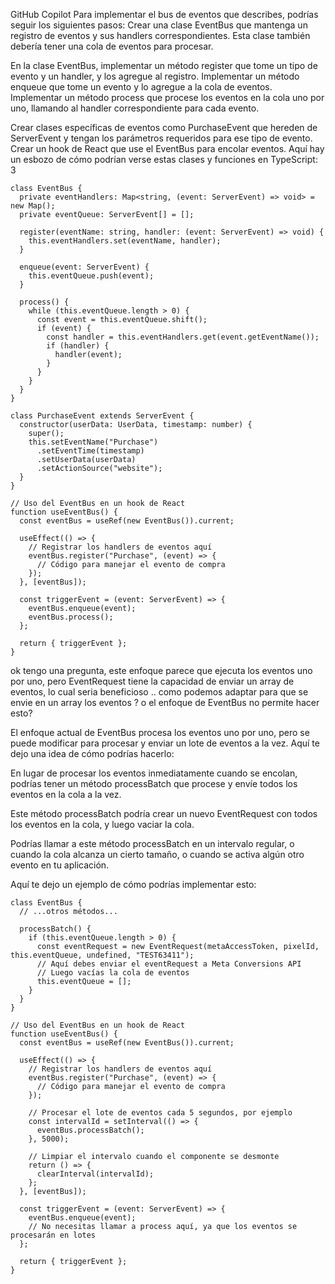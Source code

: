 GitHub Copilot
Para implementar el bus de eventos que describes, podrías seguir los siguientes pasos:
Crear una clase EventBus que mantenga un registro de eventos y sus handlers correspondientes. Esta clase también debería tener una cola de eventos para procesar.

En la clase EventBus, implementar un método register que tome un tipo de evento y un handler, y los agregue al registro.
Implementar un método enqueue que tome un evento y lo agregue a la cola de eventos.
Implementar un método process que procese los eventos en la cola uno por uno, llamando al handler correspondiente para cada evento.

Crear clases específicas de eventos como PurchaseEvent que hereden de ServerEvent y tengan los parámetros requeridos para ese tipo de evento.
Crear un hook de React que use el EventBus para encolar eventos.
Aquí hay un esbozo de cómo podrían verse estas clases y funciones en TypeScript:
3
````
class EventBus {
  private eventHandlers: Map<string, (event: ServerEvent) => void> = new Map();
  private eventQueue: ServerEvent[] = [];

  register(eventName: string, handler: (event: ServerEvent) => void) {
    this.eventHandlers.set(eventName, handler);
  }

  enqueue(event: ServerEvent) {
    this.eventQueue.push(event);
  }

  process() {
    while (this.eventQueue.length > 0) {
      const event = this.eventQueue.shift();
      if (event) {
        const handler = this.eventHandlers.get(event.getEventName());
        if (handler) {
          handler(event);
        }
      }
    }
  }
}

class PurchaseEvent extends ServerEvent {
  constructor(userData: UserData, timestamp: number) {
    super();
    this.setEventName("Purchase")
      .setEventTime(timestamp)
      .setUserData(userData)
      .setActionSource("website");
  }
}

// Uso del EventBus en un hook de React
function useEventBus() {
  const eventBus = useRef(new EventBus()).current;

  useEffect(() => {
    // Registrar los handlers de eventos aquí
    eventBus.register("Purchase", (event) => {
      // Código para manejar el evento de compra
    });
  }, [eventBus]);

  const triggerEvent = (event: ServerEvent) => {
    eventBus.enqueue(event);
    eventBus.process();
  };

  return { triggerEvent };
}
````

ok tengo una pregunta, este enfoque parece que ejecuta los eventos uno por uno, pero EventRequest tiene la capacidad de enviar un array de eventos, lo cual seria beneficioso .. como podemos adaptar para que se envie en un array los eventos ? o el enfoque de EventBus no permite hacer esto?

El enfoque actual de EventBus procesa los eventos uno por uno, pero se puede modificar para procesar y enviar un lote de eventos a la vez. Aquí te dejo una idea de cómo podrías hacerlo:

En lugar de procesar los eventos inmediatamente cuando se encolan, podrías tener un método processBatch que procese y envíe todos los eventos en la cola a la vez.

Este método processBatch podría crear un nuevo EventRequest con todos los eventos en la cola, y luego vaciar la cola.

Podrías llamar a este método processBatch en un intervalo regular, o cuando la cola alcanza un cierto tamaño, o cuando se activa algún otro evento en tu aplicación.

Aquí te dejo un ejemplo de cómo podrías implementar esto:

````
class EventBus {
  // ...otros métodos...

  processBatch() {
    if (this.eventQueue.length > 0) {
      const eventRequest = new EventRequest(metaAccessToken, pixelId, this.eventQueue, undefined, "TEST63411");
      // Aquí debes enviar el eventRequest a Meta Conversions API
      // Luego vacías la cola de eventos
      this.eventQueue = [];
    }
  }
}

// Uso del EventBus en un hook de React
function useEventBus() {
  const eventBus = useRef(new EventBus()).current;

  useEffect(() => {
    // Registrar los handlers de eventos aquí
    eventBus.register("Purchase", (event) => {
      // Código para manejar el evento de compra
    });

    // Procesar el lote de eventos cada 5 segundos, por ejemplo
    const intervalId = setInterval(() => {
      eventBus.processBatch();
    }, 5000);

    // Limpiar el intervalo cuando el componente se desmonte
    return () => {
      clearInterval(intervalId);
    };
  }, [eventBus]);

  const triggerEvent = (event: ServerEvent) => {
    eventBus.enqueue(event);
    // No necesitas llamar a process aquí, ya que los eventos se procesarán en lotes
  };

  return { triggerEvent };
}
````

